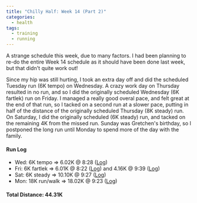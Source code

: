 ```yaml
---
title: "Chilly Half: Week 14 (Part 2)"
categories:
  - health
tags:
  - training
  - running
---
```


A strange schedule this week, due to many factors. I had been planning to re-do the entire Week 14 schedule as it should have been done last week, but that didn't quite work out!

Since my hip was still hurting, I took an extra day off and did the scheduled Tuesday run (6K tempo) on Wednesday. A crazy work day on Thursday resulted in no run, and so I did the originally scheduled Wednesday (6K fartlek) run on Friday. I managed a really good overal pace, and felt great at the end of that run, so I tacked on a second run at a slower pace, putting in half of the distance of the originally scheduled Thursday (8K steady) run. On Saturday, I did the originally scheduled (6K steady) run, and tacked on the remaining 4K from the missed run. Sunday was Gretchen's birthday, so I postponed the long run until Monday to spend more of the day with the family.

#### Run Log

- Wed: 6K tempo &rArr; 6.02K @ 8:28 ([Log](https://runkeeper.com/user/cdevans/activity/1707562739))
- Fri: 6K fartlek &rArr; 6.01K @ 8:22 ([Log](https://runkeeper.com/user/cdevans/activity/1709130621)) and 4.16K @ 9:39 ([Log](https://runkeeper.com/user/cdevans/activity/1709147975))
- Sat: 6K steady &rArr; 10.10K @ 9:27 ([Log](https://runkeeper.com/user/cdevans/activity/1709707575))
- Mon: 18K run/walk &rArr; 18.02K @ 9:23 ([Log](https://runkeeper.com/user/cdevans/activity/1711259554))

#### Total Distance: 44.31K
